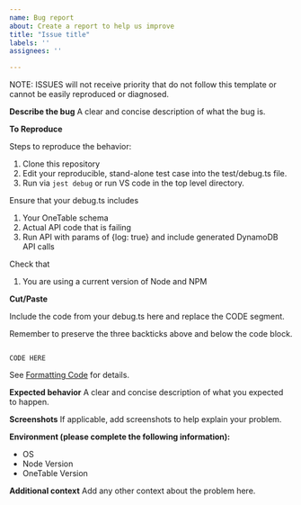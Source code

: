 ```yaml
---
name: Bug report
about: Create a report to help us improve
title: "Issue title"
labels: ''
assignees: ''

---
```


NOTE: ISSUES will not receive priority that do not follow this template or cannot be easily reproduced or diagnosed.

**Describe the bug**
A clear and concise description of what the bug is.

**To Reproduce**

Steps to reproduce the behavior:

1. Clone this repository
2. Edit your reproducible, stand-alone test case into the test/debug.ts file.
3. Run via `jest debug` or run VS code in the top level directory.

Ensure that your debug.ts includes
1. Your OneTable schema
2. Actual API code that is failing
3. Run API with params of {log: true} and include generated DynamoDB API calls

Check that
1. You are using a current version of Node and NPM

**Cut/Paste**

Include the code from your debug.ts here and replace the CODE segment.

Remember to preserve the three backticks above and below the code block.

```

CODE HERE

```

See [Formatting Code](https://www.freecodecamp.org/news/how-to-format-code-in-markdown/) for details.

**Expected behavior**
A clear and concise description of what you expected to happen.

**Screenshots**
If applicable, add screenshots to help explain your problem.

**Environment (please complete the following information):**
 - OS
 - Node Version
 - OneTable Version

**Additional context**
Add any other context about the problem here.
